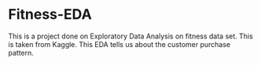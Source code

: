 # Fitness-EDA
This is a project done on Exploratory Data Analysis on fitness data set. This is taken from Kaggle. This EDA tells us about the customer purchase pattern.
